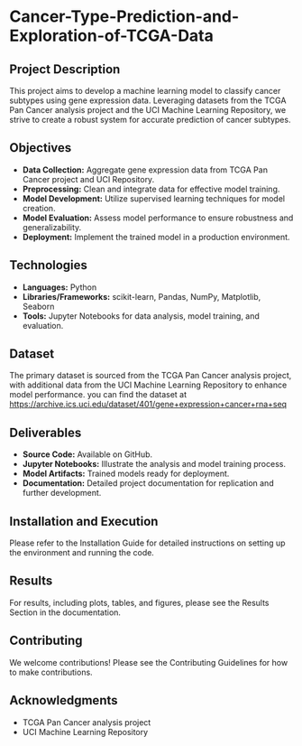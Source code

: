 # Cancer-Type-Prediction-and-Exploration-of-TCGA-Data

## Project Description
This project aims to develop a machine learning model to classify cancer subtypes using gene expression data. Leveraging datasets from the TCGA Pan Cancer analysis project and the UCI Machine Learning Repository, we strive to create a robust system for accurate prediction of cancer subtypes.

## Objectives
- **Data Collection:** Aggregate gene expression data from TCGA Pan Cancer project and UCI Repository.
- **Preprocessing:** Clean and integrate data for effective model training.
- **Model Development:** Utilize supervised learning techniques for model creation.
- **Model Evaluation:** Assess model performance to ensure robustness and generalizability.
- **Deployment:** Implement the trained model in a production environment.

## Technologies
- **Languages:** Python
- **Libraries/Frameworks:** scikit-learn, Pandas, NumPy, Matplotlib, Seaborn
- **Tools:** Jupyter Notebooks for data analysis, model training, and evaluation.

## Dataset
The primary dataset is sourced from the TCGA Pan Cancer analysis project, with additional data from the UCI Machine Learning Repository to enhance model performance.
you can find the dataset at https://archive.ics.uci.edu/dataset/401/gene+expression+cancer+rna+seq
## Deliverables
- **Source Code:** Available on GitHub.
- **Jupyter Notebooks:** Illustrate the analysis and model training process.
- **Model Artifacts:** Trained models ready for deployment.
- **Documentation:** Detailed project documentation for replication and further development.

## Installation and Execution
Please refer to the Installation Guide for detailed instructions on setting up the environment and running the code.

## Results
For results, including plots, tables, and figures, please see the Results Section in the documentation.

## Contributing
We welcome contributions! Please see the Contributing Guidelines for how to make contributions.

## Acknowledgments
- TCGA Pan Cancer analysis project
- UCI Machine Learning Repository
